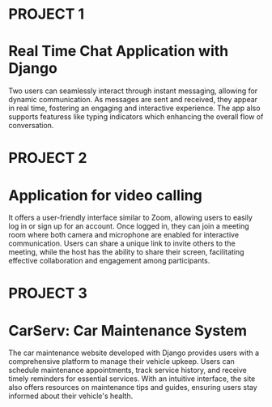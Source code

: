 # PROJECT 1
<h1>Real Time Chat Application with Django</h1>
<p>Two users can seamlessly interact through instant messaging, allowing for dynamic communication. As messages are sent and received, they appear in real time, fostering an engaging and interactive experience. The app also supports featuress like typing indicators which enhancing the overall flow of conversation.</p>

# PROJECT 2
<h1>Application for video calling</h1>
<p>It offers a user-friendly interface similar to Zoom, allowing users to easily log in or sign up for an account. Once logged in, they can join a meeting room where both camera and microphone are enabled for interactive communication. Users can share a unique link to invite others to the meeting, while the host has the ability to share their screen, facilitating effective collaboration and engagement among participants.</p>

# PROJECT 3
<h1>CarServ: Car Maintenance System</h1>
<p>The car maintenance website developed with Django provides users with a comprehensive platform to manage their vehicle upkeep. Users can schedule maintenance appointments, track service history, and receive timely reminders for essential services. With an intuitive interface, the site also offers resources on maintenance tips and guides, ensuring users stay informed about their vehicle's health.</p>
